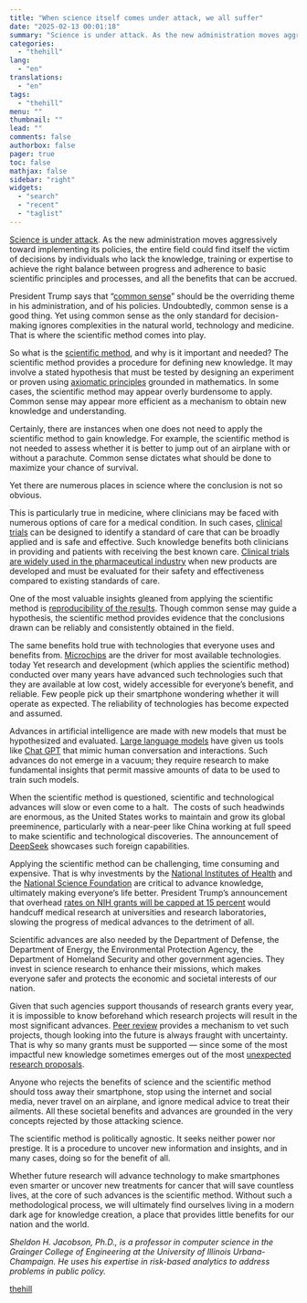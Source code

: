 ```yaml
---
title: "When science itself comes under attack, we all suffer"
date: "2025-02-13 00:01:18"
summary: "Science is under attack. As the new administration moves aggressively toward implementing its policies, the entire field could find itself the victim of decisions by individuals who lack the knowledge, training or expertise to achieve the right balance between progress and adherence to basic scientific principles and processes, and all..."
categories:
  - "thehill"
lang:
  - "en"
translations:
  - "en"
tags:
  - "thehill"
menu: ""
thumbnail: ""
lead: ""
comments: false
authorbox: false
pager: true
toc: false
mathjax: false
sidebar: "right"
widgets:
  - "search"
  - "recent"
  - "taglist"
---
```


[Science is under attack](https://www.scientificamerican.com/article/what-trumps-first-days-say-about-science-in-the-new-administration/). As the new administration moves aggressively toward implementing its policies, the entire field could find itself the victim of decisions by individuals who lack the knowledge, training or expertise to achieve the right balance between progress and adherence to basic scientific principles and processes, and all the benefits that can be accrued.

President Trump says that “[common sense](https://www.reuters.com/world/us/trump-call-revolution-common-sense-inaugural-address-wsj-reports-2025-01-20/)” should be the overriding theme in his administration, and of his policies. Undoubtedly, common sense is a good thing. Yet using common sense as the only standard for decision-making ignores complexities in the natural world, technology and medicine. That is where the scientific method comes into play.

So what is the [scientific method](https://www.sciencebuddies.org/science-fair-projects/science-fair/steps-of-the-scientific-method), and why is it important and needed? The scientific method provides a procedure for defining new knowledge. It may involve a stated hypothesis that must be tested by designing an experiment or proven using [axiomatic principles](https://www.britannica.com/science/axiomatic-method) grounded in mathematics. In some cases, the scientific method may appear overly burdensome to apply. Common sense may appear more efficient as a mechanism to obtain new knowledge and understanding.

Certainly, there are instances when one does not need to apply the scientific method to gain knowledge. For example, the scientific method is not needed to assess whether it is better to jump out of an airplane with or without a parachute. Common sense dictates what should be done to maximize your chance of survival.

Yet there are numerous places in science where the conclusion is not so obvious.

This is particularly true in medicine, where clinicians may be faced with numerous options of care for a medical condition. In such cases, [clinical trials](https://www.nih.gov/health-information/nih-clinical-research-trials-you/basics) can be designed to identify a standard of care that can be broadly applied and is safe and effective. Such knowledge benefits both clinicians in providing and patients with receiving the best known care. [Clinical trials are widely used in the pharmaceutical industry](https://www.cbo.gov/publication/57126) when new products are developed and must be evaluated for their safety and effectiveness compared to existing standards of care.

One of the most valuable insights gleaned from applying the scientific method is [reproducibility of the results](https://www.ncbi.nlm.nih.gov/books/NBK547546/). Though common sense may guide a hypothesis, the scientific method provides evidence that the conclusions drawn can be reliably and consistently obtained in the field.

The same benefits hold true with technologies that everyone uses and benefits from. [Microchips](https://www.asml.com/en/technology/all-about-microchips/microchip-basics) are the driver for most available technologies. today Yet research and development (which applies the scientific method) conducted over many years have advanced such technologies such that they are available at low cost, widely accessible for everyone’s benefit, and reliable. Few people pick up their smartphone wondering whether it will operate as expected. The reliability of technologies has become expected and assumed.

Advances in artificial intelligence are made with new models that must be hypothesized and evaluated. [Large language models](https://www.ibm.com/think/topics/large-language-models) have given us tools like [Chat GPT](https://openai.com/index/chatgpt/) that mimic human conversation and interactions. Such advances do not emerge in a vacuum; they require research to make fundamental insights that permit massive amounts of data to be used to train such models.

When the scientific method is questioned, scientific and technological advances will slow or even come to a halt.  The costs of such headwinds are enormous, as the United States works to maintain and grow its global preeminence, particularly with a near-peer like China working at full speed to make scientific and technological discoveries. The announcement of [DeepSeek](https://www.bbc.com/news/articles/c5yv5976z9po) showcases such foreign capabilities.

Applying the scientific method can be challenging, time consuming and expensive. That is why investments by the [National Institutes of Health](https://www.nih.gov/) and the [National Science Foundation](https://www.nih.gov/) are critical to advance knowledge, ultimately making everyone’s life better. President Trump’s announcement that overhead [rates on NIH grants will be capped at 15 percent](https://www.statnews.com/2025/02/07/nih-slashes-indirect-costs-on-all-grants-to-15-percent-trump/) would handcuff medical research at universities and research laboratories, slowing the progress of medical advances to the detriment of all.

Scientific advances are also needed by the Department of Defense, the Department of Energy, the Environmental Protection Agency, the Department of Homeland Security and other government agencies. They invest in science research to enhance their missions, which makes everyone safer and protects the economic and societal interests of our nation.

Given that such agencies support thousands of research grants every year, it is impossible to know beforehand which research projects will result in the most significant advances. [Peer review](https://pmc.ncbi.nlm.nih.gov/articles/PMC1084042/) provides a mechanism to vet such projects, though looking into the future is always fraught with uncertainty. That is why so many grants must be supported — since some of the most impactful new knowledge sometimes emerges out of the most [unexpected research proposals](https://improbable.com/).

Anyone who rejects the benefits of science and the scientific method should toss away their smartphone, stop using the internet and social media, never travel on an airplane, and ignore medical advice to treat their ailments. All these societal benefits and advances are grounded in the very concepts rejected by those attacking science.

The scientific method is politically agnostic. It seeks neither power nor prestige. It is a procedure to uncover new information and insights, and in many cases, doing so for the benefit of all.

Whether future research will advance technology to make smartphones even smarter or uncover new treatments for cancer that will save countless lives, at the core of such advances is the scientific method. Without such a methodological process, we will ultimately find ourselves living in a modern dark age for knowledge creation, a place that provides little benefits for our nation and the world.

*Sheldon H. Jacobson, Ph.D., is a professor in computer science in the Grainger College of Engineering at the University of Illinois Urbana-Champaign. He uses his expertise in risk-based analytics to address problems in public policy.*

[thehill](https://thehill.com/opinion/white-house/5138883-science-under-attack-scientific-method/)
